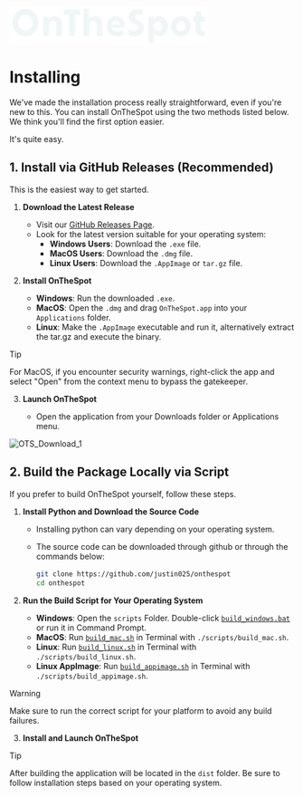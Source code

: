 <picture>
  <source media="(prefers-color-scheme: dark)" srcset="../assets/01_Logo/Cover_White.png">
  <source media="(prefers-color-scheme: light)" srcset="../assets/01_Logo/Cover_Black.png">
  <img src="../assets/01_Logo/Cover_White.png" alt="Logo of OnTheSpot" width="350">
</picture>

<br>

# Installing

We've made the installation process really straightforward, even if you're new to this. You can install OnTheSpot using the two methods listed below. We think you'll find the first option easier.

It's quite easy.

## 1. Install via GitHub Releases (Recommended)

This is the easiest way to get started.

1. **Download the Latest Release**

   - Visit our [GitHub Releases Page](https://github.com/justin025/onthespot/releases).
   - Look for the latest version suitable for your operating system:
     - **Windows Users**: Download the `.exe` file.
     - **MacOS Users**: Download the `.dmg` file.
     - **Linux Users**: Download the `.AppImage` or `tar.gz` file.

2. **Install OnTheSpot**

   - **Windows**: Run the downloaded `.exe`.
   - **MacOS**: Open the `.dmg` and drag `OnTheSpot.app` into your `Applications` folder.
   - **Linux**: Make the `.AppImage` executable and run it, alternatively extract the tar.gz and execute the binary.

> [!TIP]
> For MacOS, if you encounter security warnings, right-click the app and select "Open" from the context menu to bypass the gatekeeper.

3. **Launch OnTheSpot**

   - Open the application from your Downloads folder or Applications menu.

![OTS_Download_1](../assets/03_GIFs/GIF_Download-1.gif)

## 2. Build the Package Locally via Script

If you prefer to build OnTheSpot yourself, follow these steps.

1. **Install Python and Download the Source Code**

   - Installing python can vary depending on your operating system.
   - The source code can be downloaded through github or through the commands below:

     ```bash
     git clone https://github.com/justin025/onthespot
     cd onthespot
     ```

2. **Run the Build Script for Your Operating System**

   - **Windows**: Open the `scripts` Folder. Double-click [`build_windows.bat`](scripts/build_windows.bat) or run it in Command Prompt.
   - **MacOS**: Run [`build_mac.sh`](scripts/build_mac.sh) in Terminal with `./scripts/build_mac.sh`.
   - **Linux**: Run [`build_linux.sh`](scripts/build_linux.sh) in Terminal with `./scripts/build_linux.sh`.
   - **Linux AppImage**: Run [`build_appimage.sh`](scripts/build_appimage.sh) in Terminal with `./scripts/build_appimage.sh`.

> [!WARNING]
> Make sure to run the correct script for your platform to avoid any build failures.

3. **Install and Launch OnTheSpot**

> [!TIP]
> After building the application will be located in the `dist` folder. Be sure to follow installation steps based on your operating system.
